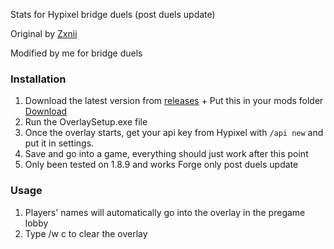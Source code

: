 
Stats for Hypixel bridge duels (post duels update)

Original by [Zxnii](https://github.com/Zxnii/duels-overlay)

Modified by me for bridge duels

### Installation
1. Download the latest version from [releases](https://github.com/TheExploration/bridge-duels-overlay/releases/download/1.2/Bridge.Duels.Overlay.Setup.1.1.4.exe) + Put this in your mods folder [Download](https://github.com/TheExploration/bridge-duels-overlay/releases/download/1.2/Seraph-1.0.0.jar)
2. Run the OverlaySetup.exe file
4. Once the overlay starts, get your api key from Hypixel with `/api new` and put it in settings.
5. Save and go into a game, everything should just work after this point
6. Only been tested on 1.8.9 and works Forge only post duels update

### Usage
1. Players' names will automatically go into the overlay in the pregame lobby
2. Type /w c to clear the overlay
